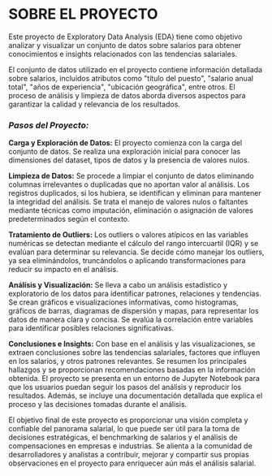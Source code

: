 # SOBRE EL PROYECTO

Este proyecto de Exploratory Data Analysis (EDA) tiene como objetivo analizar y visualizar un conjunto de datos sobre salarios para obtener conocimientos e insights relacionados con las tendencias salariales. 

El conjunto de datos utilizado en el proyecto contiene información detallada sobre salarios, incluidos atributos como "título del puesto", "salario anual total", "años de experiencia", "ubicación geográfica", entre otros. El proceso de análisis y limpieza de datos aborda diversos aspectos para garantizar la calidad y relevancia de los resultados.

### *Pasos del Proyecto:*

**Carga y Exploración de Datos:** El proyecto comienza con la carga del conjunto de datos. Se realiza una exploración inicial para conocer las dimensiones del dataset, tipos de datos y la presencia de valores nulos.

**Limpieza de Datos:** Se procede a limpiar el conjunto de datos eliminando columnas irrelevantes o duplicadas que no aportan valor al análisis. Los registros duplicados, si los hubiera, se identifican y eliminan para mantener la integridad del análisis. Se trata el manejo de valores nulos o faltantes mediante técnicas como imputación, eliminación o asignación de valores predeterminados según el contexto.

**Tratamiento de Outliers:** Los outliers o valores atípicos en las variables numéricas se detectan mediante el cálculo del rango intercuartil (IQR) y se evalúan para determinar su relevancia. Se decide cómo manejar los outliers, ya sea eliminándolos, truncándolos o aplicando transformaciones para reducir su impacto en el análisis.

**Análisis y Visualización:** Se lleva a cabo un análisis estadístico y exploratorio de los datos para identificar patrones, relaciones y tendencias. Se crean gráficos e visualizaciones informativas, como histogramas, gráficos de barras, diagramas de dispersión y mapas, para representar los datos de manera clara y concisa. Se evalúa la correlación entre variables para identificar posibles relaciones significativas.

**Conclusiones e Insights:** Con base en el análisis y las visualizaciones, se extraen conclusiones sobre las tendencias salariales, factores que influyen en los salarios, y otros patrones relevantes. Se resumen los principales hallazgos y se proporcionan recomendaciones basadas en la información obtenida.
El proyecto se presenta en un entorno de Jupyter Notebook para que los usuarios puedan seguir los pasos del análisis y reproducir los resultados. Además, se incluye una documentación detallada que explica el proceso y las decisiones tomadas durante el análisis.

El objetivo final de este proyecto es proporcionar una visión completa y confiable del panorama salarial, lo que puede ser útil para la toma de decisiones estratégicas, el benchmarking de salarios y el análisis de compensaciones en empresas e industrias. Se alienta a la comunidad de desarrolladores y analistas a contribuir, mejorar y compartir sus propias observaciones en el proyecto para enriquecer aún más el análisis salarial.
